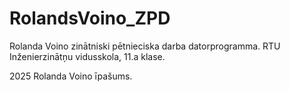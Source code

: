 # RolandsVoino_ZPD
Rolanda Voino zinātniski pētnieciska darba  datorprogramma.
RTU Inženierzinātņu vidusskola, 11.a klase.

2025
Rolanda Voino īpašums.
